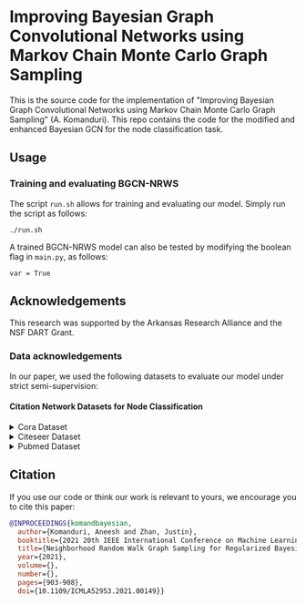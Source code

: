 # Improving Bayesian Graph Convolutional Networks using Markov Chain Monte Carlo Graph Sampling
This is the source code for the implementation of "Improving Bayesian Graph Convolutional Networks using Markov Chain Monte Carlo Graph Sampling" (A. Komanduri). This repo contains the code for the modified and enhanced Bayesian GCN for the node classification task.



## Usage

### Training and evaluating BGCN-NRWS

The script `run.sh` allows for training and evaluating our model. Simply run the script as follows:

`./run.sh`

A trained BGCN-NRWS model can also be tested by modifying the boolean flag in `main.py`, as follows:

`var = True`


## Acknowledgements

This research was supported by the Arkansas Research Alliance and the NSF DART Grant.

### Data acknowledgements
In our paper, we used the following datasets to evaluate our model under strict semi-supervision:

#### Citation Network Datasets for Node Classification
<details closed>
<summary>Cora Dataset</summary>

[Link to dataset](https://paperswithcode.com/sota/node-classification-on-cora)
</details>

<details closed>
<summary>Citeseer Dataset</summary>

[Link to dataset](https://paperswithcode.com/sota/node-classification-on-citeseer#:~:text=The%20CiteSeer%20dataset%20consists%20of,into%20one%20of%20six%20classes.&text=Each%20publication%20in%20the%20dataset,consists%20of%203703%20unique%20words.)
</details>

<details closed>
<summary>Pubmed Dataset</summary>

[Link to dataset](https://paperswithcode.com/sota/node-classification-on-pubmed)
</details>

## Citation

If you use our code or think our work is relevant to yours, we encourage you to cite this paper:

```bibtex
@INPROCEEDINGS{komandbayesian,
  author={Komanduri, Aneesh and Zhan, Justin},
  booktitle={2021 20th IEEE International Conference on Machine Learning and Applications (ICMLA)}, 
  title={Neighborhood Random Walk Graph Sampling for Regularized Bayesian Graph Convolutional Neural Networks}, 
  year={2021},
  volume={},
  number={},
  pages={903-908},
  doi={10.1109/ICMLA52953.2021.00149}}
```
